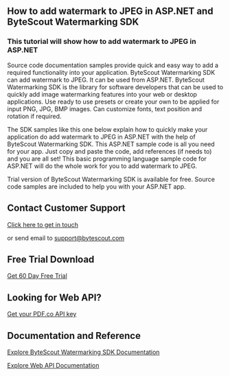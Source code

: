 ## How to add watermark to JPEG in ASP.NET and ByteScout Watermarking SDK

### This tutorial will show how to add watermark to JPEG in ASP.NET

Source code documentation samples provide quick and easy way to add a required functionality into your application. ByteScout Watermarking SDK can add watermark to JPEG. It can be used from ASP.NET. ByteScout Watermarking SDK is the library for software developers that can be used to quickly add image watermarking features into your web or desktop applications. Use ready to use presets or create your own to be applied for input PNG, JPG, BMP images. Can customize fonts, text position and rotation if required.

The SDK samples like this one below explain how to quickly make your application do add watermark to JPEG in ASP.NET with the help of ByteScout Watermarking SDK. This ASP.NET sample code is all you need for your app. Just copy and paste the code, add references (if needs to) and you are all set! This basic programming language sample code for ASP.NET will do the whole work for you to add watermark to JPEG.

Trial version of ByteScout Watermarking SDK is available for free. Source code samples are included to help you with your ASP.NET app.

## Contact Customer Support

[Click here to get in touch](https://bytescout.zendesk.com/hc/en-us/requests/new?subject=ByteScout%20Watermarking%20SDK%20Question)

or send email to [support@bytescout.com](mailto:support@bytescout.com?subject=ByteScout%20Watermarking%20SDK%20Question) 

## Free Trial Download

[Get 60 Day Free Trial](https://bytescout.com/download/web-installer?utm_source=github-readme)

## Looking for Web API? 

[Get your PDF.co API key](https://pdf.co/documentation/api?utm_source=github-readme)

## Documentation and Reference

[Explore ByteScout Watermarking SDK Documentation](https://bytescout.com/documentation/index.html?utm_source=github-readme)

[Explore Web API Documentation](https://pdf.co/documentation/api?utm_source=github-readme)